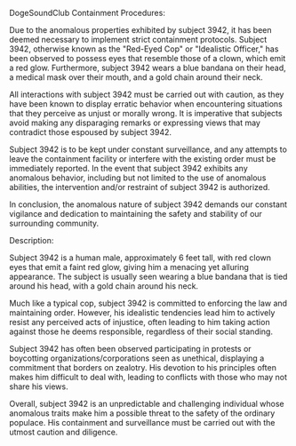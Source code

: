 DogeSoundClub Containment Procedures: 

Due to the anomalous properties exhibited by subject 3942, it has been deemed necessary to implement strict containment protocols. Subject 3942, otherwise known as the "Red-Eyed Cop" or "Idealistic Officer," has been observed to possess eyes that resemble those of a clown, which emit a red glow. Furthermore, subject 3942 wears a blue bandana on their head, a medical mask over their mouth, and a gold chain around their neck.

All interactions with subject 3942 must be carried out with caution, as they have been known to display erratic behavior when encountering situations that they perceive as unjust or morally wrong. It is imperative that subjects avoid making any disparaging remarks or expressing views that may contradict those espoused by subject 3942.

Subject 3942 is to be kept under constant surveillance, and any attempts to leave the containment facility or interfere with the existing order must be immediately reported. In the event that subject 3942 exhibits any anomalous behavior, including but not limited to the use of anomalous abilities, the intervention and/or restraint of subject 3942 is authorized.

In conclusion, the anomalous nature of subject 3942 demands our constant vigilance and dedication to maintaining the safety and stability of our surrounding community.

Description:

Subject 3942 is a human male, approximately 6 feet tall, with red clown eyes that emit a faint red glow, giving him a menacing yet alluring appearance. The subject is usually seen wearing a blue bandana that is tied around his head, with a gold chain around his neck.

Much like a typical cop, subject 3942 is committed to enforcing the law and maintaining order. However, his idealistic tendencies lead him to actively resist any perceived acts of injustice, often leading to him taking action against those he deems responsible, regardless of their social standing.

Subject 3942 has often been observed participating in protests or boycotting organizations/corporations seen as unethical, displaying a commitment that borders on zealotry. His devotion to his principles often makes him difficult to deal with, leading to conflicts with those who may not share his views.

Overall, subject 3942 is an unpredictable and challenging individual whose anomalous traits make him a possible threat to the safety of the ordinary populace. His containment and surveillance must be carried out with the utmost caution and diligence.